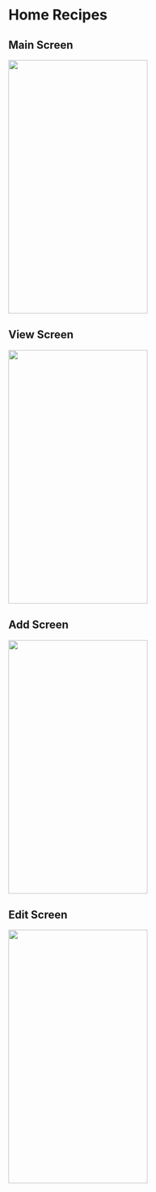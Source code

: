 # Home Recipes

## Main Screen
<img src="https://i.imgur.com/1cweEZ1.png" width="275" height="500"/>

## View Screen
<img src="https://i.imgur.com/cpI8SEA.png" width="275" height="500" />

## Add Screen
<img src="https://i.imgur.com/bybuhQS.png" width="275" height="500" />

## Edit Screen
<img src="https://i.imgur.com/djUPZMy.png" width="275" height="500" />


